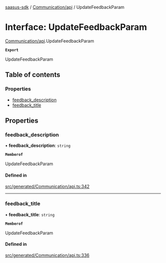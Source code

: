 [saasus-sdk](../README.md) / [Communication/api](../modules/Communication_api.md) / UpdateFeedbackParam

# Interface: UpdateFeedbackParam

[Communication/api](../modules/Communication_api.md).UpdateFeedbackParam

**`Export`**

UpdateFeedbackParam

## Table of contents

### Properties

- [feedback\_description](Communication_api.UpdateFeedbackParam.md#feedback_description)
- [feedback\_title](Communication_api.UpdateFeedbackParam.md#feedback_title)

## Properties

### feedback\_description

• **feedback\_description**: `string`

**`Memberof`**

UpdateFeedbackParam

#### Defined in

[src/generated/Communication/api.ts:342](https://github.com/saasus-platform/saasus-sdk-javascript/blob/55abc15/src/generated/Communication/api.ts#L342)

___

### feedback\_title

• **feedback\_title**: `string`

**`Memberof`**

UpdateFeedbackParam

#### Defined in

[src/generated/Communication/api.ts:336](https://github.com/saasus-platform/saasus-sdk-javascript/blob/55abc15/src/generated/Communication/api.ts#L336)
